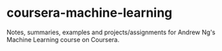 # coursera-machine-learning
Notes, summaries, examples and projects/assignments for Andrew Ng's Machine Learning course on Coursera.
